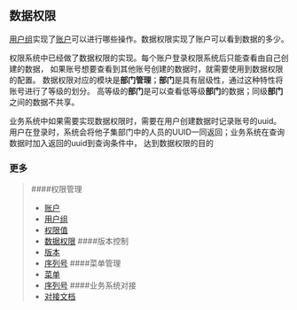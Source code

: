数据权限
---
[用户组](AuthGroup.md)实现了[账户](AuthUser.md)可以进行哪些操作。数据权限实现了账户可以看到数据的多少。

权限系统中已经做了数据权限的实现。每个账户登录权限系统后只能查看由自己创建的数据，
如果账号想要查看到其他账号创建的数据时，就需要使用到数据权限的配置。
数据权限对应的模块是**部门管理**；**部门**是具有层级性，通过这种特性将账号进行了等级的划分。
高等级的**部门**是可以查看低等级**部门**的数据；同级**部门**之间的数据不共享。

业务系统中如果需要实现数据权限时，需要在用户创建数据时记录账号的uuid。
用户在登录时，系统会将他子集部门中的人员的UUID一同返回；业务系统在查询数据时加入返回的uuid到查询条件中，
达到数据权限的目的

### 更多
>   ####权限管理
>   *   [账户](AuthUser.md)
>   *   [用户组](AuthGroup.md)
>   *   [权限值](AuthRule.md)
>   *   [数据权限](Department.md)
>   ####版本控制
>   *   [版本](Version.md)
>   *   [序列号](License.md)
>   ####菜单管理
>   *   [菜单](Menu.md)
>   *   [序列号](License.md)
>   ####业务系统对接
>   *   [对接文档](deploy/Deploy.md)